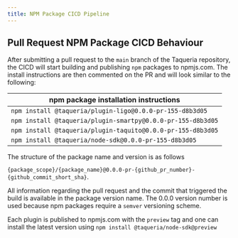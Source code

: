 ```yaml
---
title: NPM Package CICD Pipeline
---
```


## Pull Request NPM Package CICD Behaviour

After submitting a pull request to the `main` branch of the Taqueria repository, the CICD will start building and publishing `npm` packages to npmjs.com. The install instructions are then commented on the PR and will look similar to the following:

| npm package installation instructions |
| ------------------------------------- |
| `npm install @taqueria/plugin-ligo@0.0.0-pr-155-d8b3d05` |
| `npm install @taqueria/plugin-smartpy@0.0.0-pr-155-d8b3d05` |
| `npm install @taqueria/plugin-taquito@0.0.0-pr-155-d8b3d05` |
| `npm install @taqueria/node-sdk@0.0.0-pr-155-d8b3d05` |

The structure of the package name and version is as follows 

`{package_scope}/{package_name}@0.0.0-pr-{github_pr_number}-{github_commit_short_sha}`. 

All information regarding the pull request and the commit that triggered the build is available in the package version name. The 0.0.0 version number is used because npm packages require a `semver` versioning scheme.

Each plugin is published to npmjs.com with the `preview` tag and one can install the latest version using `npm install @taqueria/node-sdk@preview`